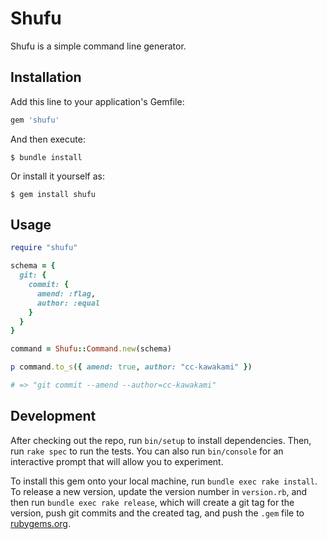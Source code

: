 # Shufu

Shufu is a simple command line generator.

## Installation

Add this line to your application's Gemfile:

```ruby
gem 'shufu'
```

And then execute:

    $ bundle install

Or install it yourself as:

    $ gem install shufu

## Usage

```ruby
require "shufu"

schema = {
  git: {
    commit: {
      amend: :flag,
      author: :equal
    }
  }
}

command = Shufu::Command.new(schema)

p command.to_s({ amend: true, author: "cc-kawakami" })

# => "git commit --amend --author=cc-kawakami"
```

## Development

After checking out the repo, run `bin/setup` to install dependencies. Then, run `rake spec` to run the tests. You can also run `bin/console` for an interactive prompt that will allow you to experiment.

To install this gem onto your local machine, run `bundle exec rake install`. To release a new version, update the version number in `version.rb`, and then run `bundle exec rake release`, which will create a git tag for the version, push git commits and the created tag, and push the `.gem` file to [rubygems.org](https://rubygems.org).
